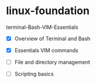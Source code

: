 # linux-foundation
terminal-Bash-VIM-Essentials

- [x] Overview of Terminal and Bash
- [x] Essentials VIM commands
- [ ] File and directory management
- [ ] Scripting basics
 
 
